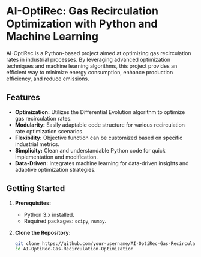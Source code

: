 # AI-OptiRec: Gas Recirculation Optimization with Python and Machine Learning

AI-OptiRec is a Python-based project aimed at optimizing gas recirculation rates in industrial processes. By leveraging advanced optimization techniques and machine learning algorithms, this project provides an efficient way to minimize energy consumption, enhance production efficiency, and reduce emissions.

## Features

- **Optimization:** Utilizes the Differential Evolution algorithm to optimize gas recirculation rates.
- **Modularity:** Easily adaptable code structure for various recirculation rate optimization scenarios.
- **Flexibility:** Objective function can be customized based on specific industrial metrics.
- **Simplicity:** Clean and understandable Python code for quick implementation and modification.
- **Data-Driven:** Integrates machine learning for data-driven insights and adaptive optimization strategies.

## Getting Started

1. **Prerequisites:**
   - Python 3.x installed.
   - Required packages: `scipy`, `numpy`.

2. **Clone the Repository:**
   ```sh
   git clone https://github.com/your-username/AI-OptiRec-Gas-Recirculation-Optimization.git
   cd AI-OptiRec-Gas-Recirculation-Optimization
